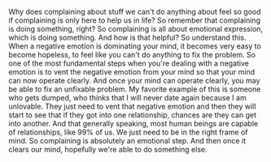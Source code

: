  Why does complaining about stuff we can't do anything about feel so good if complaining is only here to help us in life? So remember that complaining is doing something, right? So complaining is all about emotional expression, which is doing something. And how is that helpful? So understand this. When a negative emotion is dominating your mind, it becomes very easy to become hopeless, to feel like you can't do anything to fix the problem. So one of the most fundamental steps when you're dealing with a negative emotion is to vent the negative emotion from your mind so that your mind can now operate clearly. And once your mind can operate clearly, you may be able to fix an unfixable problem. My favorite example of this is someone who gets dumped, who thinks that I will never date again because I am unlovable. They just need to vent that negative emotion and then they will start to see that if they got into one relationship, chances are they can get into another. And that generally speaking, most human beings are capable of relationships, like 99% of us. We just need to be in the right frame of mind. So complaining is absolutely an emotional step. And then once it clears our mind, hopefully we're able to do something else.